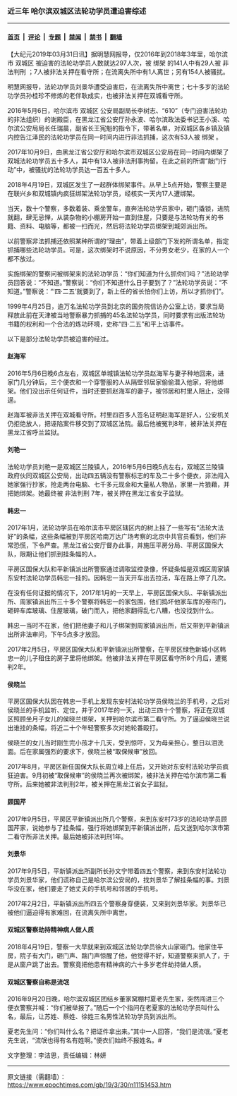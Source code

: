 ### 近三年 哈尔滨双城区法轮功学员遭迫害综述

---

#### [首页](../../../..?n11151453) &nbsp;|&nbsp; [评论](../../../../../epoch-comment?n11151453) &nbsp;|&nbsp; [专题](../../../../../epoch-special?n11151453) &nbsp;|&nbsp; [禁闻](../../../../../epoch-news?n11151453) &nbsp;|&nbsp; [禁书](../../../../../books?n11151453) &nbsp;|&nbsp; [翻墙](https://github.com/gfw-breaker/nogfw/blob/master/README.md?n11151453)


<div class="post_content" id="artbody" itemprop="articleBody">
 <!-- article content begin -->
 <p>
  【大纪元2019年03月31日讯】据明慧网报导，仅2016年到2018年3年里，哈尔滨市
  <ok href="https://www.epochtimes.com/gb/tag/%E5%8F%8C%E5%9F%8E%E5%8C%BA.html">
   双城区
  </ok>
  被迫害的法轮功学员人数就达297人次，被
  <ok href="https://www.epochtimes.com/gb/tag/%E7%BB%91%E6%9E%B6.html">
   绑架
  </ok>
  的141人中有29人被
  <ok href="https://www.epochtimes.com/gb/tag/%E9%9D%9E%E6%B3%95%E5%88%A4%E5%88%91.html">
   非法判刑
  </ok>
  ；7人被非法关押在看守所；在流离失所中有1人离世；另有154人被骚扰。
 </p>
 <p>
  明慧网报导，法轮功学员刘景华遭受迫害后，在流离失所中离世；七十多岁的法轮功学员孙桂珍不修炼的老伴耿成实，也被非法关押在双城看守所。
 </p>
 <p>
  2016年5月6日，哈尔滨市
  <ok href="https://www.epochtimes.com/gb/tag/%E5%8F%8C%E5%9F%8E%E5%8C%BA.html">
   双城区
  </ok>
  公安局副局长李树志、“610”（专门迫害法轮功的非法组织）的谢殿臣，在黑龙江省公安厅孙永波、哈尔滨政法委书记王小溪、哈尔滨公安局局长任瑞晨，副省长王宪魁的指令下，带著名单，对双城区各乡镇及镇内控告江泽民的法轮功学员在同一时间内进行非法抓捕，这次有53人被
  <ok href="https://www.epochtimes.com/gb/tag/%E7%BB%91%E6%9E%B6.html">
   绑架
  </ok>
  。
 </p>
 <p>
  2017年10月9日，由黑龙江省公安厅和哈尔滨市双城区公安局在同一时间内绑架了双城法轮功学员五十多人，其中有13人被非法刑事拘留。在此之前的所谓“敲门行动”中，被骚扰的法轮功学员达一百五十多人。
 </p>
 <p>
  2018年4月19日，双城区发生了一起群体绑架事件。从早上5点开始，警察主要是在联兴乡和双城镇内疯狂绑架法轮功学员，经核实一天内17人遭绑架。
 </p>
 <p>
  当天，数十个警察，多数着装、乘坐警车，直奔法轮功学员家中，砸门撬锁，进院就翻，肆无忌惮，从装杂物的小棚房开始一直到住屋，只要是与法轮功有关的书籍、资料、电脑等，都被一扫而光，然后将法轮功学员绑架到城郊派出所。
 </p>
 <p>
  以前警察非法抓捕还依照某种所谓的“理由”，带着上级部门下发的所谓名单，指定抓捕哪些法轮功学员。可是，这次绑架时不说原因，不分男女老少，在家的人一个都不放过。
 </p>
 <p>
  实施绑架的警察问被绑架来的法轮功学员：“你们知道为什么抓你们吗？”法轮功学员回答说：“不知道。”警察说：“你们不知道什么日子要到了？”法轮功学员说：“不知道。”警察说：“‘四‧二五’就要到了，新上任的省长怕你们上访，所以才抓你们”。
 </p>
 <p>
  1999年4月25日，逾万名法轮功学员到北京的国务院信访办公室上访，要求当局释放此前在天津被当地警察暴力抓捕的45名法轮功学员，同时要求有出版法轮功书籍的权利和一个合法的炼功环境，史称“四‧二五”和平上访事件。
 </p>
 <p>
  以下是部分法轮功学员被迫害的经过。
 </p>
 <h4>
  <b>
   赵海军
  </b>
 </h4>
 <p>
  2016年5月6日晚6点左右，双城区单城镇法轮功学员赵海军与妻子种地回来，进家门几分钟后，三个便衣和一个穿警服的人从隔壁邻居家偷偷潜入他家，将他绑架。他们没出示任何证件，当时还要抓赵海军的妻子，被邻居和村里人阻止，没得逞。
 </p>
 <p>
  赵海军被非法关押在双城看守所。村里四百多人签名证明赵海军是好人，公安机关仍拒绝放人，把诬陷案件移交到了双城区法院。最后他被冤判8年，被非法关押在黑龙江省呼兰监狱。
 </p>
 <h4>
  <b>
   刘艳一
  </b>
 </h4>
 <p>
  法轮功学员刘艳一是双城区兰陵镇人，2016年5月6日晚5点左右，双城区兰陵镇政府伙同双城区公安局，出动四五辆没有警察标志的车及二十多个便衣，非法闯入她家强行抄家，抢走两台电脑、七千多元现金和大量私人物品，家里一片狼藉，并把她绑架。她最终被
  <ok href="https://www.epochtimes.com/gb/tag/%E9%9D%9E%E6%B3%95%E5%88%A4%E5%88%91.html">
   非法判刑
  </ok>
  7年，被关押在黑龙江省女子监狱。
 </p>
 <h4>
  <b>
   韩忠一
  </b>
 </h4>
 <p>
  2017年1月，法轮功学员在哈尔滨市平房区辖区内的树上挂了一些写有“法轮大法好”的条幅，这些条幅被到平房区哈南万达广场考察的北京中共官员看到，他们非常恐慌，下令严查。黑龙江省公安厅督办此事，并施压平房分局、平房区国保大队，限期让他们抓到挂条幅的人。
 </p>
 <p>
  平房区国保大队和平新镇派出所警察通过调取监控录像，怀疑条幅是双城区周家镇东安村法轮功学员韩忠一挂的。因韩忠一当天开车出去拉活，车在路上停了几次。
 </p>
 <p>
  在没有任何证据的情况下，2017年1月的一天早上，平房区国保大队、平新镇派出所、周家镇派出所三十多个警察将韩忠一的家包围，他们捣坏他家车库的卷帘门，砸碎车库玻璃、住屋玻璃，破门而入，把他家翻得乱七八糟，也没找到什么。
 </p>
 <p>
  韩忠一当时不在家，他们把他妻子和儿子绑架到周家镇派出所，后又带到平新镇派出所非法审问，下午5点多才放回。
 </p>
 <p>
  2017年2月5日，平房区国保大队和平新镇派出所警察，在平房区绿色新城小区韩忠一的儿子租住的房子里将他绑架。他被非法关押在平房区看守所8个月后，遭冤判2年。
 </p>
 <h4>
  <b>
   侯晓兰
  </b>
 </h4>
 <p>
  平房区国保大队因在韩忠一手机上发现东安村法轮功学员侯晓兰的手机号，之后对侯晓兰的手机监听、定位，并于2017年的一天，出动三四十个警察，将正在双城区照顾坐月子女儿的侯晓兰绑架，关押到哈尔滨市第二看守所。为了逼迫侯晓兰说出谁挂的条幅，将近二十个年轻警察多次对她轮番殴打。
 </p>
 <p>
  侯晓兰的女儿当时刚生完小孩才十几天，受到惊吓，又为母亲担心，整日以泪洗面。后在家属强烈的要求下，侯晓兰被“取保候审”放回。
 </p>
 <p>
  2017年8月，平房区新任国保大队长周立峰上任后，又开始对东安村法轮功学员疯狂迫害。9月初被“取保候审”的侯晓兰再次被绑架，被非法关押在哈尔滨市第二看守所。后来她被非法判刑2年，被关押在黑龙江省女子监狱。
 </p>
 <h4>
  <b>
   顾国芹
  </b>
 </h4>
 <p>
  2017年9月5日，平房区平新镇派出所几个警察，来到东安村73岁的法轮功学员顾国芹家，说她参与了挂条幅，强行将她绑架到平新镇派出所，后又送到哈尔滨市第二看守所非法关押。最后她被非法判刑1年。
 </p>
 <h4>
  <b>
   刘景华
  </b>
 </h4>
 <p>
  2017年9月5日，平新镇派出所副所长孙文宁带着四五个警察，来到东安村法轮功学员刘景华家，他们谎称自己是哈尔滨公安局的，找刘景华了解挂条幅的事。刘景华没在家，他们要走了她丈夫的手机号和邻居的手机号。
 </p>
 <p>
  2017年2月2日，平新镇派出所四五个警察身穿便装，又来到刘景华家。刘景华已被他们逼迫得有家难回，在流离失所中离世。
 </p>
 <h4>
  <b>
   双城区警察劫持精神病人做人质
  </b>
 </h4>
 <p>
  2018年4月19日，警察一大早就来到双城区法轮功学员徐大山家砸门。他家住平房，院子有大门，砸门声、踹门声惊醒了他，他觉得不好，知道警察来抓人了，于是从窗户跳了出去。警察竟把他患有精神病的六十多岁老伴劫持做人质。
 </p>
 <h4>
  <b>
   双城区警察自称是流氓
  </b>
 </h4>
 <p>
  2016年9月20日晚，哈尔滨双城区团结乡董家窝棚村夏老先生家，突然闯进三个便衣警察并喊：“你们被举报了。”随后一个个指问在老夏家的法轮功学员叫什么名，最后，让苏姓、蔡姓、徐姓三名男性法轮功学员到派出所。
 </p>
 <p>
  夏老先生问：“你们叫什么名？把证件拿出来。”其中一人回答，“我们是流氓。”夏老先生说，“流氓也得有名有姓啊。”便衣们始终不报姓名。#
 </p>
 <p>
  文字整理：李洁思，责任编辑：林妍
 </p>
 <!-- article content end -->
 <div id="below_article_ad">
 </div>
</div>


---

原文链接（需翻墙）：https://www.epochtimes.com/gb/19/3/30/n11151453.htm